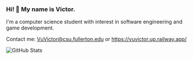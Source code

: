 ### Hi! 👋 My name is Victor.

I'm a computer science student with interest in software engineering and game development.

Contact me: VuVictor@csu.fullerton.edu or https://vuvictor.up.railway.app/

![GitHub Stats](https://github-readme-stats-sigma-five.vercel.app/api?username=vuvictor1&theme=radical)

